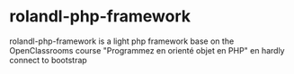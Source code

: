 rolandl-php-framework
=====================

rolandl-php-framework is a light php framework base on the OpenClassrooms course "Programmez en orienté objet en PHP" en hardly connect to bootstrap
